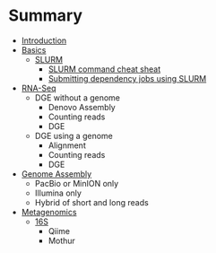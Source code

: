 # Summary

* [Introduction](README.md)
* [Basics](Basics/basics.md)
  * [SLURM](Basics/slurm.md)
    * [SLURM command cheat sheat](Basics/slurm-cheatsheat.md)
    * [Submitting dependency jobs using SLURM](Basics/slurm-dependency.md)
* [RNA-Seq](RNA-Seq/RNA-SeqIntro.md)
  * DGE without a genome
    * Denovo Assembly
    * Counting reads
    * DGE
  * DGE using a genome
    * Alignment
    * Counting reads
    * DGE
* [Genome Assembly](GenomeAssembly/GenomeAssemblyIntro.md)
  * PacBio or MinION only
  * Illumina only
  * Hybrid of short and long reads
* [Metagenomics](Metagenomics/MetaGenomicsIntro.md)
  * [16S](16SIntro.md)
    * Qiime
    * Mothur

